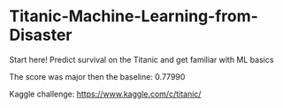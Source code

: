# Titanic-Machine-Learning-from-Disaster
Start here! Predict survival on the Titanic and get familiar with ML basics

The score was major then the baseline: 0.77990

Kaggle challenge: https://www.kaggle.com/c/titanic/
